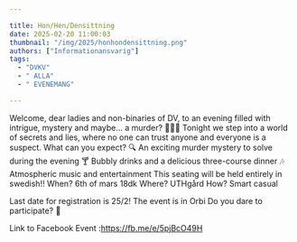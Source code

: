 ```yaml
---

title: Hon/Hen/Densittning
date: 2025-02-20 11:00:03
thumbnail: "/img/2025/honhondensittning.png"
authors: ["Informationansvarig"]
tags: 
  - "DVKV"
  - " ALLA"
  - " EVENEMANG"

---
```

Welcome, dear ladies and non-binaries of DV, to an evening filled with intrigue, mystery and maybe… a murder? 🕵️‍♀️✨
Tonight we step into a world of secrets and lies, where no one can trust anyone and everyone is a suspect.
What can you expect?
🔍 An exciting murder mystery to solve during the evening
🍸 Bubbly drinks and a delicious three-course dinner
🎶 Atmospheric music and entertainment
This seating will be held entirely in swedish!!
When? 6th of mars 18dk
Where? UTHgård
How? Smart casual

Last date for registration is 25/2!
The event is in Orbi
Do you dare to participate? 🔪

Link to Facebook Event :https://fb.me/e/5pjBcO49H
